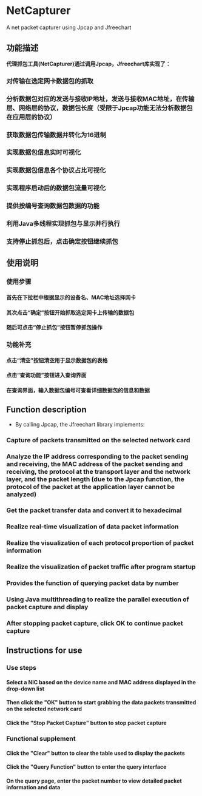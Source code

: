 # NetCapturer
A net packet capturer using Jpcap and Jfreechart

## 功能描述
**代理抓包工具(NetCapturer)通过调用Jpcap，Jfreechart库实现了：**
### 对传输在选定网卡数据包的抓取
### 分析数据包对应的发送与接收IP地址，发送与接收MAC地址，在传输层、网络层的协议，数据包长度（受限于Jpcap功能无法分析数据包在应用层的协议）
### 获取数据包传输数据并转化为16进制
### 实现数据包信息实时可视化
### 实现数据包信息各个协议占比可视化
### 实现程序启动后的数据包流量可视化
### 提供按编号查询数据包数据的功能
### 利用Java多线程实现抓包与显示并行执行
### 支持停止抓包后，点击确定按钮继续抓包

## 使用说明
### 使用步骤
#### 首先在下拉栏中根据显示的设备名、MAC地址选择网卡
#### 其次点击“确定”按钮开始抓取选定网卡上传输的数据包
#### 随后可点击“停止抓包”按钮暂停抓包操作
### 功能补充
#### 点击“清空”按钮清空用于显示数据包的表格
#### 点击“查询功能”按钮进入查询界面
#### 在查询界面，输入数据包编号可查看详细数据包的信息和数据

## Function description
* By calling Jpcap, the Jfreechart library implements:
### Capture of packets transmitted on the selected network card
### Analyze the IP address corresponding to the packet sending and receiving, the MAC address of the packet sending and receiving, the protocol at the transport layer and the network layer, and the packet length (due to the Jpcap function, the protocol of the packet at the application layer cannot be analyzed)
### Get the packet transfer data and convert it to hexadecimal
### Realize real-time visualization of data packet information
### Realize the visualization of each protocol proportion of packet information
### Realize the visualization of packet traffic after program startup
### Provides the function of querying packet data by number
### Using Java multithreading to realize the parallel execution of packet capture and display
### After stopping packet capture, click OK to continue packet capture

## Instructions for use
### Use steps
#### Select a NIC based on the device name and MAC address displayed in the drop-down list
#### Then click the "OK" button to start grabbing the data packets transmitted on the selected network card
#### Click the "Stop Packet Capture" button to stop packet capture
### Functional supplement
#### Click the "Clear" button to clear the table used to display the packets
#### Click the "Query Function" button to enter the query interface
#### On the query page, enter the packet number to view detailed packet information and data
